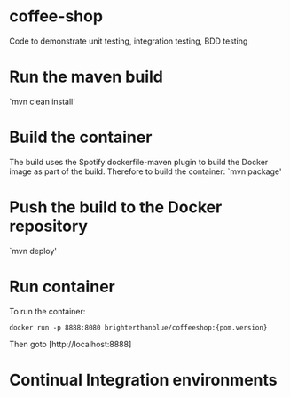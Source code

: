 # coffee-shop
Code to demonstrate unit testing, integration testing, BDD testing

# Run the maven build
`mvn clean install'

# Build the container
The build uses the Spotify dockerfile-maven plugin to build the Docker image as part of the build. Therefore to build the container:
`mvn package'

# Push the build to the Docker repository
`mvn deploy'

# Run container
To run the container:

`docker run -p 8888:8080 brighterthanblue/coffeeshop:{pom.version}`

Then goto [http://localhost:8888]

# Continual Integration environments
